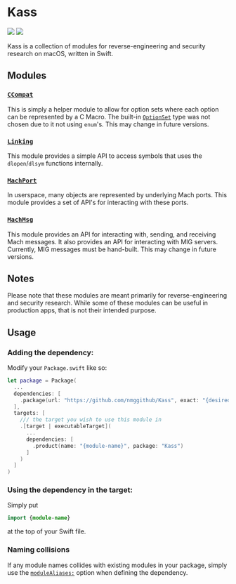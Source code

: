 # Kass
[![](https://img.shields.io/endpoint?url=https%3A%2F%2Fswiftpackageindex.com%2Fapi%2Fpackages%2Fnmggithub%2FKass%2Fbadge%3Ftype%3Dswift-versions)](https://swiftpackageindex.com/nmggithub/Kass)
[![](https://img.shields.io/endpoint?url=https%3A%2F%2Fswiftpackageindex.com%2Fapi%2Fpackages%2Fnmggithub%2FKass%2Fbadge%3Ftype%3Dplatforms)](https://swiftpackageindex.com/nmggithub/Kass)

Kass is a collection of modules for reverse-engineering and security research on macOS, written in Swift.

## Modules

### [`CCompat`](https://swiftpackageindex.com/nmggithub/Kass/main/documentation/ccompat/)
This is simply a helper module to allow for option sets where each option can be represented by a C Macro. The built-in [`OptionSet`](https://developer.apple.com/documentation/swift/optionset) type was not chosen due to it not using `enum`'s. This may change in future versions.

### [`Linking`](https://swiftpackageindex.com/nmggithub/Kass/main/documentation/linking/)

This module provides a simple API to access symbols that uses the `dlopen`/`dlsym` functions internally.

### [`MachPort`](https://swiftpackageindex.com/nmggithub/Kass/main/documentation/machport/)

In userspace, many objects are represented by underlying Mach ports. This module provides a set of API's for interacting with these ports.

### [`MachMsg`](https://swiftpackageindex.com/nmggithub/Kass/main/documentation/machmsg/)

This module provides an API for interacting with, sending, and receiving Mach messages. It also provides an API for interacting with MIG servers. Currently, MIG messages must be hand-built. This may change in future versions.

## Notes

Please note that these modules are meant primarily for reverse-engineering and security research. While some of these modules can be useful in production apps, that is not their intended purpose.

## Usage

### Adding the dependency:

Modify your `Package.swift` like so:

```swift
let package = Package(
  ...
  dependencies: [
    .package(url: "https://github.com/nmggithub/Kass", exact: "{desired-version}"),
  ],
  targets: [
    /// the target you wish to use this module in
    .[target | executableTarget](
      ...
      dependencies: [
        .product(name: "{module-name}", package: "Kass")
      ]
    )
  ]
)
```

### Using the dependency in the target:

Simply put

```swift
import {module-name}
```

at the top of your Swift file.

### Naming collisions

If any module names collides with existing modules in your package, simply use the [`moduleAliases:`](https://github.com/swiftlang/swift-evolution/blob/main/proposals/0339-module-aliasing-for-disambiguation.md) option when defining the dependency.
